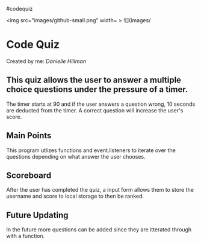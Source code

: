 #codequiz


<img src="images/github-small.png" width= > 
![](images/


# Code Quiz 

Created by me: *Danielle Hillman*

## This quiz allows the user to answer a multiple choice questions under the pressure of a timer. 

The timer starts at 90 and if the user answers a question wrong, 10 seconds are deducted from the timer. A correct question will increase the user's score.

## Main Points 

This program utlizes functions and event.listeners to iterate over the questions depending on what answer the user chooses. 


## Scoreboard
After the user has completed the quiz, a input form allows them to store the username and score to local storage to then be ranked.

## Future Updating
In the future more questions can be added since they are itterated through with a function.